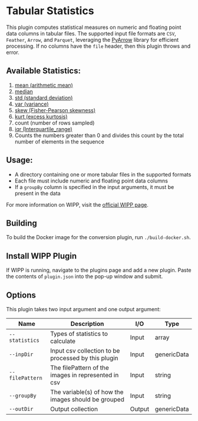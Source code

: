 # Tabular Statistics

This plugin computes statistical measures on numeric and floating point data columns in tabular files. The supported input file formats are `CSV`, `Feather`, `Arrow`, and `Parquet`, leveraging the  [PyArrow](https://arrow.apache.org/) library for efficient processing. If no columns have the `file` header, then this plugin throws and error.

## Available Statistics:

1. [mean (arithmetic mean)](https://en.wikipedia.org/wiki/Mean#Arithmetic_mean_(AM))
2. [median](https://en.wikipedia.org/wiki/Median#The_sample_median)
3. [std (standard deviation)](https://en.wikipedia.org/wiki/Standard_deviation)
4. [var (variance)](https://en.wikipedia.org/wiki/Variance)
5. [skew (Fisher-Pearson skewness)](https://www.itl.nist.gov/div898/handbook/eda/section3/eda35b.htm)
6. [kurt (excess kurtosis)](https://www.itl.nist.gov/div898/handbook/eda/section3/eda35b.htm)
7. count (number of rows sampled)
8. [iqr (Interquartile_range)](https://en.wikipedia.org/wiki/Interquartile_range)
9. Counts the numbers greater than 0 and divides this count by the total number of elements in the sequence


## Usage:
- A directory containing one or more tabular files in the supported formats
- Each file must include numeric and floating point data columns
- If a `groupBy` column is specified in the input arguments, it must be present in the data

For more information on WIPP, visit the [official WIPP page](https://isg.nist.gov/deepzoomweb/software/wipp).

## Building

To build the Docker image for the conversion plugin, run
`./build-docker.sh`.

## Install WIPP Plugin

If WIPP is running, navigate to the plugins page and add a new plugin. Paste the contents of `plugin.json` into the pop-up window and submit.

## Options

This plugin takes two input argument and one output argument:

| Name            | Description                                         | I/O    | Type          |
| --------------- | --------------------------------------------------- | ------ | ------------- |
| `--statistics`  | Types of statistics to calculate                    | Input  | array         |
| `--inpDir`      | Input csv collection to be processed by this plugin | Input  | genericData   |
| `--filePattern` | The filePattern of the images in represented in csv | Input  | string        |
| `--groupBy`     | The variable(s) of how the images should be grouped | Input  | string        |
| `--outDir`      | Output collection                                   | Output | genericData   | 
